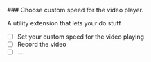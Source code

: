 ### Choose custom speed for the video player.

A utility extension that lets your do stuff

- [ ] Set your custom speed for the video playing
- [ ] Record the video
- [ ] ....